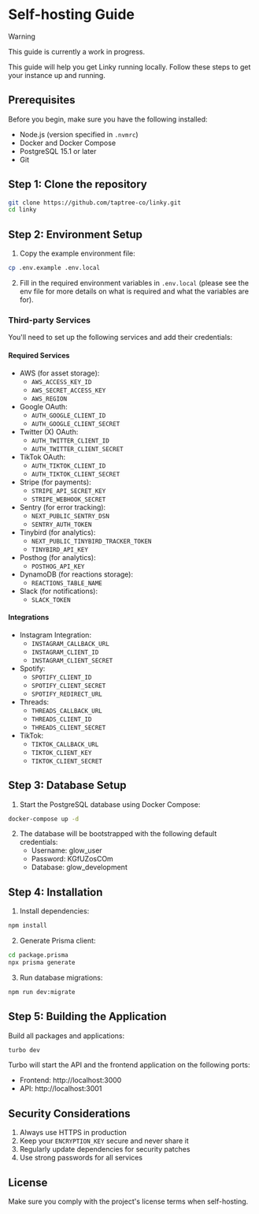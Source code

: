 # Self-hosting Guide

> [!WARNING]
> This guide is currently a work in progress.

This guide will help you get Linky running locally. Follow these steps to get your instance up and running.

## Prerequisites

Before you begin, make sure you have the following installed:

- Node.js (version specified in `.nvmrc`)
- Docker and Docker Compose
- PostgreSQL 15.1 or later
- Git

## Step 1: Clone the repository

```bash
git clone https://github.com/taptree-co/linky.git
cd linky
```

## Step 2: Environment Setup

1. Copy the example environment file:

```bash
cp .env.example .env.local
```

2. Fill in the required environment variables in `.env.local` (please see the env file for more details on what is required and what the variables are for).

### Third-party Services

You'll need to set up the following services and add their credentials:

#### Required Services

- AWS (for asset storage):
  - `AWS_ACCESS_KEY_ID`
  - `AWS_SECRET_ACCESS_KEY`
  - `AWS_REGION`
- Google OAuth:
  - `AUTH_GOOGLE_CLIENT_ID`
  - `AUTH_GOOGLE_CLIENT_SECRET`
- Twitter (X) OAuth:
  - `AUTH_TWITTER_CLIENT_ID`
  - `AUTH_TWITTER_CLIENT_SECRET`
- TikTok OAuth:
  - `AUTH_TIKTOK_CLIENT_ID`
  - `AUTH_TIKTOK_CLIENT_SECRET`
- Stripe (for payments):
  - `STRIPE_API_SECRET_KEY`
  - `STRIPE_WEBHOOK_SECRET`
- Sentry (for error tracking):
  - `NEXT_PUBLIC_SENTRY_DSN`
  - `SENTRY_AUTH_TOKEN`
- Tinybird (for analytics):
  - `NEXT_PUBLIC_TINYBIRD_TRACKER_TOKEN`
  - `TINYBIRD_API_KEY`
- Posthog (for analytics):
  - `POSTHOG_API_KEY`
- DynamoDB (for reactions storage):
  - `REACTIONS_TABLE_NAME`
- Slack (for notifications):
  - `SLACK_TOKEN`

#### Integrations

- Instagram Integration:
  - `INSTAGRAM_CALLBACK_URL`
  - `INSTAGRAM_CLIENT_ID`
  - `INSTAGRAM_CLIENT_SECRET`
- Spotify:
  - `SPOTIFY_CLIENT_ID`
  - `SPOTIFY_CLIENT_SECRET`
  - `SPOTIFY_REDIRECT_URL`
- Threads:
  - `THREADS_CALLBACK_URL`
  - `THREADS_CLIENT_ID`
  - `THREADS_CLIENT_SECRET`
- TikTok:
  - `TIKTOK_CALLBACK_URL`
  - `TIKTOK_CLIENT_KEY`
  - `TIKTOK_CLIENT_SECRET`

## Step 3: Database Setup

1. Start the PostgreSQL database using Docker Compose:

```bash
docker-compose up -d
```

2. The database will be bootstrapped with the following default credentials:
   - Username: glow_user
   - Password: KGfUZosCOm
   - Database: glow_development

## Step 4: Installation

1. Install dependencies:

```bash
npm install
```

2. Generate Prisma client:

```bash
cd package.prisma
npx prisma generate
```

3. Run database migrations:

```bash
npm run dev:migrate
```

## Step 5: Building the Application

Build all packages and applications:

```bash
turbo dev
```

Turbo will start the API and the frontend application on the following ports:

- Frontend: http://localhost:3000
- API: http://localhost:3001

## Security Considerations

1. Always use HTTPS in production
2. Keep your `ENCRYPTION_KEY` secure and never share it
3. Regularly update dependencies for security patches
4. Use strong passwords for all services

## License

Make sure you comply with the project's license terms when self-hosting.
